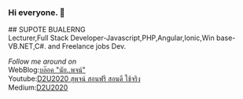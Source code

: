 ### Hi everyone. 👋

<div align="left">
## SUPOTE BUALERNG <br> 
Lecturer,Full Stack Developer-Javascript,PHP,Angular,Ionic,Win base-VB.NET,C#. and Freelance jobs Dev.
</div>  
  
<i>Follow me around on</i><br>
WebBlog:<a target="_blank" href="https://supote2014.blogspot.com/">บล๊อค "นัย..พจน์"</a><br>
Youtube:<a target="_blank" href="https://www.youtube.com/c/D2U2020/">D2U2020 สุพจน์ สอนฟรี สอนดี ใช้จริง</a><br>
Medium:<a target="_blank" href="https://medium.com/@supote.b">D2U2020</a>


<!--
**supoteb/supoteb** is a ✨ _special_ ✨ repository because its `README.md` (this file) appears on your GitHub profile.

Here are some ideas to get you started:

- 🔭 I’m currently working on ...
- 🌱 I’m currently learning ...
- 👯 I’m looking to collaborate on ...
- 🤔 I’m looking for help with ...
- 💬 Ask me about ...
- 📫 How to reach me: ...
- 😄 Pronouns: ...
- ⚡ Fun fact: ...
-->

